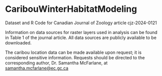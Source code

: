 # CaribouWinterHabitatModeling
Dataset and R Code for Canadian Journal of Zoology article cjz-2024-0121

Information on data sources for raster layers used in analysis can be found in Table 1 of the journal article. All data sources are publicly available to be downloaded.

The caribou location data can be made available upon request; it is considered sensitive information. Requests should be directed to the corresponding author, Dr. Samantha McFarlane, at samantha.mcfarlane@ec.gc.ca
